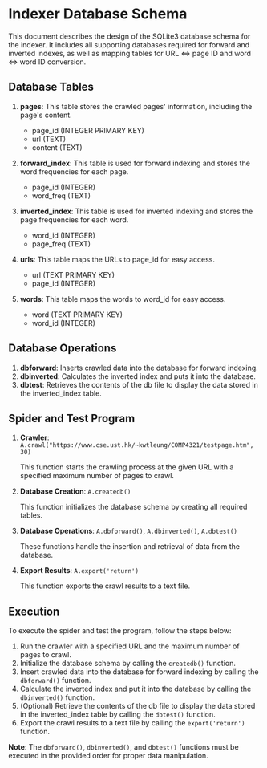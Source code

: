 # Indexer Database Schema

This document describes the design of the SQLite3 database schema for the indexer. It includes all supporting databases required for forward and inverted indexes, as well as mapping tables for URL <=> page ID and word <=> word ID conversion.

## Database Tables

1. **pages**: This table stores the crawled pages' information, including the page's content.
   - page_id (INTEGER PRIMARY KEY)
   - url (TEXT)
   - content (TEXT)

2. **forward_index**: This table is used for forward indexing and stores the word frequencies for each page.
   - page_id (INTEGER)
   - word_freq (TEXT)

3. **inverted_index**: This table is used for inverted indexing and stores the page frequencies for each word.
   - word_id (INTEGER)
   - page_freq (TEXT)

4. **urls**: This table maps the URLs to page_id for easy access.
   - url (TEXT PRIMARY KEY)
   - page_id (INTEGER)

5. **words**: This table maps the words to word_id for easy access.
   - word (TEXT PRIMARY KEY)
   - word_id (INTEGER)

## Database Operations

1. **dbforward**: Inserts crawled data into the database for forward indexing.
2. **dbinverted**: Calculates the inverted index and puts it into the database.
3. **dbtest**: Retrieves the contents of the db file to display the data stored in the inverted_index table.

## Spider and Test Program

1. **Crawler**: `A.crawl("https://www.cse.ust.hk/~kwtleung/COMP4321/testpage.htm", 30)`

   This function starts the crawling process at the given URL with a specified maximum number of pages to crawl.

2. **Database Creation**: `A.createdb()`

   This function initializes the database schema by creating all required tables.

3. **Database Operations**: `A.dbforward()`, `A.dbinverted()`, `A.dbtest()`

   These functions handle the insertion and retrieval of data from the database.

4. **Export Results**: `A.export('return')`

   This function exports the crawl results to a text file.

## Execution

To execute the spider and test the program, follow the steps below:

1. Run the crawler with a specified URL and the maximum number of pages to crawl.
2. Initialize the database schema by calling the `createdb()` function.
3. Insert crawled data into the database for forward indexing by calling the `dbforward()` function.
4. Calculate the inverted index and put it into the database by calling the `dbinverted()` function.
5. (Optional) Retrieve the contents of the db file to display the data stored in the inverted_index table by calling the `dbtest()` function.
6. Export the crawl results to a text file by calling the `export('return')` function.

**Note**: The `dbforward()`, `dbinverted()`, and `dbtest()` functions must be executed in the provided order for proper data manipulation.